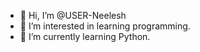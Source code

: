 - 👋 Hi, I’m @USER-Neelesh
- 👀 I’m interested in learning programming.
- 🌱 I’m currently learning Python.

<!---
USER-Neelesh/USER-Neelesh is a ✨ special ✨ repository because its `README.md` (this file) appears on your GitHub profile.
You can click the Preview link to take a look at your changes.
--->

